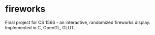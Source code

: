 fireworks
=========

Final project for CS 1566 - an interactive, randomized fireworks display. Implemented in C, OpenGL, GLUT.